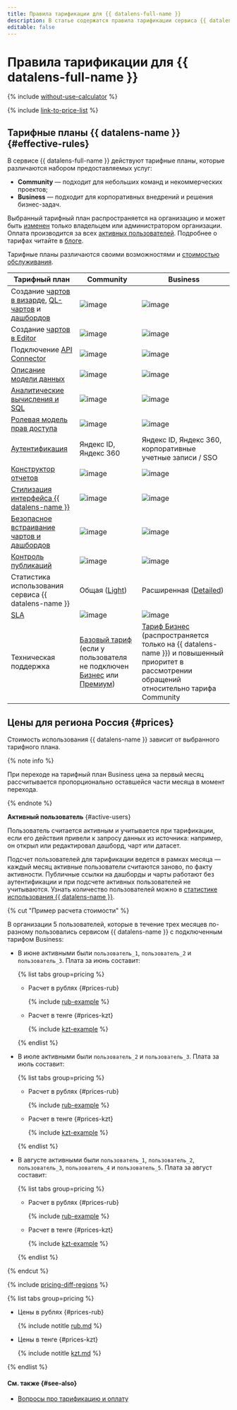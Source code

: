 ```yaml
---
title: Правила тарификации для {{ datalens-full-name }}
description: В статье содержатся правила тарификации сервиса {{ datalens-name }}.
editable: false
---
```


# Правила тарификации для {{ datalens-full-name }}



{% include [without-use-calculator](../_includes/pricing/without-use-calculator.md) %}

{% include [link-to-price-list](../_includes/pricing/link-to-price-list.md) %}

## Тарифные планы {{ datalens-name }} {#effective-rules}

В сервисе {{ datalens-full-name }} действуют тарифные планы, которые различаются набором предоставляемых услуг:

* **Community** — подходит для небольших команд и некоммерческих проектов;
* **Business** — подходит для корпоративных внедрений и решения бизнес-задач.

Выбранный тарифный план распространяется на организацию и может быть [изменен](./settings/service-plan.md#change-service-plan) только владельцем или администратором организации. Оплата производится за всех [активных пользователей](#active-users). Подробнее о тарифах читайте в [блоге](https://yandex.cloud/ru/blog/posts/2024/03/datalens-tariffs).

Тарифные планы различаются своими возможностями и [стоимостью обслуживания](#prices).

**Тарифный план**  | **Community** | **Business**
------------------ |---------------|---------------
Создание [чартов в визарде](./concepts/chart/dataset-based-charts.md), [QL-чартов](./concepts/chart/ql-charts.md) и [дашбордов](./concepts/dashboard.md) | ![image](../_assets/common/yes.svg) | ![image](../_assets/common/yes.svg)   
Создание [чартов в Editor](./charts/editor/index.md) | ![image](../_assets/common/no.svg) | ![image](../_assets/common/yes.svg)   
Подключение [API Connector](./operations/connection/create-api-connector.md) | ![image](../_assets/common/no.svg) | ![image](../_assets/common/yes.svg)   
[Описание модели данных](./dataset/data-model.md) | ![image](../_assets/common/yes.svg) | ![image](../_assets/common/yes.svg)   
[Аналитические вычисления и SQL](./concepts/calculations/index.md) | ![image](../_assets/common/yes.svg) | ![image](../_assets/common/yes.svg)   
[Ролевая модель прав доступа](./security/roles.md) | ![image](../_assets/common/yes.svg) | ![image](../_assets/common/yes.svg)   
[Аутентификация](./security/add-new-user.md) | Яндекс ID, Яндекс 360 | Яндекс ID, Яндекс 360, корпоративные учетные записи / SSO
[Конструктор отчетов](./reports/index.md) | ![image](../_assets/common/no.svg) | ![image](../_assets/common/yes.svg)   
[Стилизация интерфейса {{ datalens-name }}](./settings/ui-customization.md) | ![image](../_assets/common/no.svg) | ![image](../_assets/common/yes.svg) 
[Безопасное встраивание чартов и дашбордов](./security/private-embedded-objects.md) | ![image](../_assets/common/no.svg) | ![image](../_assets/common/yes.svg) 
[Контроль публикаций](./concepts/datalens-public.md#publication-disable) | ![image](../_assets/common/no.svg) | ![image](../_assets/common/yes.svg)   
Статистика использования сервиса {{ datalens-name }} | Общая ([Light](./concepts/datalens-usage-analytics.md#light-dash)) | Расширенная ([Detailed](./concepts/datalens-usage-analytics.md#detailed-dash)) 
[SLA](https://yandex.ru/legal/cloud_sla_datalens) | ![image](../_assets/common/no.svg) | ![image](../_assets/common/yes.svg)  
Техническая поддержка | [Базовый тариф](../support/pricing.md#base) (если у пользователя не подключен [Бизнес](../support/pricing.md#business) или [Премиум](../support/pricing.md#premium)) | [Тариф Бизнес](../support/pricing.md#business) (распространяется только на {{ datalens-name }}) и повышенный приоритет в рассмотрении обращений относительно тарифа Community

## Цены для региона Россия {#prices}

Стоимость использования {{ datalens-name }} зависит от выбранного тарифного плана.

{% note info %}

При переходе на тарифный план Business цена за первый месяц рассчитывается пропорционально оставшейся части месяца в момент перехода.

{% endnote %}

**Активный пользователь** {#active-users}

Пользователь считается активным и учитывается при тарификации, если его действия привели к запросу данных из источника: например, он открыл или редактировал дашборд, чарт или датасет.

Подсчет пользователей для тарификации ведется в рамках месяца — каждый месяц активные пользователи считаются заново, по факту активности. Публичные ссылки на дашборды и чарты работают без аутентификации и при подсчете активных пользователей не учитываются. Узнать количество пользователей можно в [статистике использования {{ datalens-name }}](./operations/connection/create-usage-tracking.md).

{% cut "Пример расчета стоимости" %}

В организации 5 пользователей, которые в течение трех месяцев по-разному пользовались сервисом {{ datalens-name }} с подключенным тарифом Business:

* В июне активными были `пользователь_1`, `пользователь_2` и `пользователь_3`. Плата за июнь составит:
  
  
  {% list tabs group=pricing %}

  - Расчет в рублях {#prices-rub}

    {% include [rub-example](../_pricing_examples/datalens/rub-users-1.md) %}

  - Расчет в тенге {#prices-kzt}

    {% include [kzt-example](../_pricing_examples/datalens/kzt-users-1.md) %}
  
  {% endlist %}



* В июле активными были `пользователь_2` и `пользователь_3`. Плата за июль составит:

  
  {% list tabs group=pricing %}

  - Расчет в рублях {#prices-rub}

    {% include [rub-example](../_pricing_examples/datalens/rub-users-2.md) %}

  - Расчет в тенге {#prices-kzt}

    {% include [kzt-example](../_pricing_examples/datalens/kzt-users-2.md) %}
  
  {% endlist %}



* В августе активными были `пользователь_1`, `пользователь_2`, `пользователь_3`, `пользователь_4` и `пользователь_5`. Плата за август составит:

  
  {% list tabs group=pricing %}

  - Расчет в рублях {#prices-rub}

    {% include [rub-example](../_pricing_examples/datalens/rub-users-3.md) %}

  - Расчет в тенге {#prices-kzt}

    {% include [kzt-example](../_pricing_examples/datalens/kzt-users-3.md) %}
  
  {% endlist %}



{% endcut %}


{% include [pricing-diff-regions](../_includes/pricing-diff-regions.md) %}


{% list tabs group=pricing %}

- Цены в рублях {#prices-rub}

  {% include notitle [rub.md](../_pricing/datalens/rub.md) %}

- Цены в тенге {#prices-kzt}

  {% include notitle [kzt.md](../_pricing/datalens/kzt.md) %}

{% endlist %}




#### См. также {#see-also}

* [Вопросы про тарификацию и оплату](./qa/pricing.md)